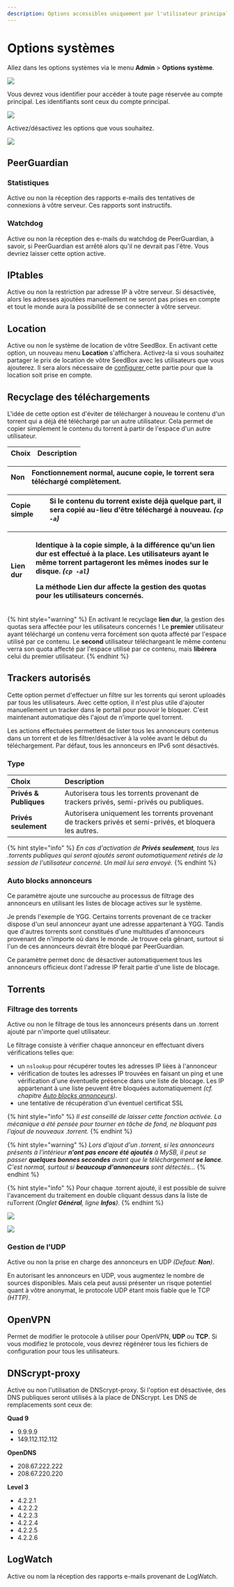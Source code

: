 ```yaml
---
description: Options accessibles uniquement par l'utilisateur principal.
---
```


# Options systèmes

Allez dans les options systèmes via le menu **Admin** &gt; **Options système**.

![](../.gitbook/assets/menu_admin_options.jpg)

Vous devrez vous identifier pour accéder à toute page réservée au compte principal. Les identifiants sont ceux du compte principal.

![](../.gitbook/assets/admin_login.jpg)

Activez/désactivez les options que vous souhaitez.

![](../.gitbook/assets/options_system.jpg)

## PeerGuardian

### Statistiques

Active ou non la réception des rapports e-mails des tentatives de connexions à vôtre serveur. Ces rapports sont instructifs.

### Watchdog

Active ou non la réception des e-mails du watchdog de PeerGuardian, à savoir, si PeerGuardian est arrêté alors qu'il ne devrait pas l'être. Vous devriez laisser cette option active.

## IPtables

Active ou non la restriction par adresse IP à vôtre serveur. Si désactivée, alors les adresses ajoutées manuellement ne seront pas prises en compte et tout le monde aura la possibilité de se connecter à vôtre serveur.

## Location

Active ou non le système de location de vôtre SeedBox. En activant cette option, un nouveau menu **Location** s'affichera. Activez-la si vous souhaitez partager le prix de location de vôtre SeedBox avec les utilisateurs que vous ajouterez. Il sera alors nécessaire de [configurer ](https://mysb.gitbook.io/doc/configuration/gestion-locative)cette partie pour que la location soit prise en compte.

## Recyclage des téléchargements

L'idée de cette option est d'éviter de télécharger à nouveau le contenu d'un torrent qui a déjà été téléchargé par un autre utilisateur. Cela permet de copier simplement le contenu du torrent à partir de l'espace d'un autre utilisateur.

| Choix | Description |
| :--- | :--- |


| **Non** | Fonctionnement normal, aucune copie, le torrent sera téléchargé complètement. |
| :--- | :--- |


| **Copie simple** | Si le contenu du torrent existe déjà quelque part, il sera copié au-lieu d'être téléchargé à nouveau. _\(`cp -a`\)_ |
| :--- | :--- |


<table>
  <thead>
    <tr>
      <th style="text-align:left"><b>Lien dur</b>
      </th>
      <th style="text-align:left">
        <p>Identique &#xE0; la copie simple, &#xE0; la diff&#xE9;rence qu&apos;un
          lien dur est effectu&#xE9; &#xE0; la place. Les utilisateurs ayant le m&#xEA;me
          torrent partageront les m&#xEA;mes inodes sur le disque. <em>(<code>cp -al</code>)</em>
        </p>
        <p>La m&#xE9;thode <b>Lien dur</b> affecte la gestion des quotas pour les utilisateurs
          concern&#xE9;s.</p>
      </th>
    </tr>
  </thead>
  <tbody></tbody>
</table>

{% hint style="warning" %}
En activant le recyclage **lien dur**, la gestion des quotas sera affectée pour les utilisateurs concernés ! Le **premier** utilisateur ayant téléchargé un contenu verra forcément son quota affecté par l'espace utilisé par ce contenu. Le **second** utilisateur téléchargeant le même contenu verra son quota affecté par l'espace utilisé par ce contenu, mais **libérera** celui du premier utilisateur.
{% endhint %}

## Trackers autorisés

Cette option permet d'effectuer un filtre sur les torrents qui seront uploadés par tous les utilisateurs. Avec cette option, il n'est plus utile d'ajouter manuellement un tracker dans le portail pour pouvoir le bloquer. C'est maintenant automatique dès l'ajout de n'importe quel torrent.

Les actions effectuées permettent de lister tous les annonceurs contenus dans un torrent et de les filtrer/désactiver à la volée avant le début du téléchargement. Par défaut, tous les annonceurs en IPv6 sont désactivés.

### Type

| Choix | Description |
| :--- | :--- |
| **Privés & Publiques** | Autorisera tous les torrents provenant de trackers privés, semi-privés ou publiques. |
| **Privés seulement** | Autorisera uniquement les torrents provenant de trackers privés et semi-privés, et bloquera les autres. |

{% hint style="info" %}
_En cas d'activation de **Privés seulement**, tous les .torrents publiques qui seront ajoutés seront automatiquement retirés de la session de l'utilisateur concerné. Un mail lui sera envoyé._
{% endhint %}

### Auto blocks annonceurs

Ce paramètre ajoute une surcouche au processus de filtrage des annonceurs en utilisant les listes de blocage actives sur le système.

Je prends l'exemple de YGG. Certains torrents provenant de ce tracker dispose d'un seul annonceur ayant une adresse appartenant à YGG. Tandis que d'autres torrents sont constitués d'une multitudes d'annonceurs provenant de n'importe où dans le monde. Je trouve cela gênant, surtout si l'un de ces annonceurs devrait être bloqué par PeerGuardian.

Ce paramètre permet donc de désactiver automatiquement tous les annonceurs officieux dont l'adresse IP ferait partie d'une liste de blocage.

## Torrents

### Filtrage des torrents

Active ou non le filtrage de tous les annonceurs présents dans un .torrent ajouté par n'importe quel utilisateur.

Le filtrage consiste à vérifier chaque annonceur en effectuant divers vérifications telles que:

* un `nslookup` pour récupérer toutes les adresses IP liées à l'annonceur
* vérification de toutes les adresses IP trouvées en faisant un ping et une vérification d'une éventuelle présence dans une liste de blocage. Les IP appartenant à une liste peuvent être bloquées automatiquement _\(cf. chapitre_ [_Auto blocks annonceurs_](options-systemes.md#auto-blocks-annonceurs)_\)_.
* une tentative de récupération d'un éventuel certificat SSL

{% hint style="info" %}
_Il est conseillé de laisser cette fonction activée. La mécanique a été pensée pour tourner en tâche de fond, ne bloquant pas l'ajout de nouveaux .torrent._
{% endhint %}

{% hint style="warning" %}
_Lors d'ajout d'un .torrent, si les annonceurs présents à l'intérieur **n'ont pas encore été ajoutés** à MySB, il peut se passer **quelques bonnes secondes** avant que le téléchargement **se lance**. C'est normal, surtout si **beaucoup d'annonceurs** sont détectés..._
{% endhint %}

{% hint style="info" %}
Pour chaque .torrent ajouté, il est possible de suivre l'avancement du traitement en double cliquant dessus dans la liste de ruTorrent _\(Onglet **Général**, ligne **Infos**\)_.
{% endhint %}

![](../.gitbook/assets/torrent_add_progress0.jpg)

![](../.gitbook/assets/torrent_add_progress1.jpg)

### Gestion de l'UDP

Active ou non la prise en charge des annonceurs en UDP _\(Defaut: **Non**\)_.

En autorisant les annonceurs en UDP, vous augmentez le nombre de sources disponibles. Mais cela peut aussi présenter un risque potentiel quant à vôtre anonymat, le protocole UDP étant mois fiable que le TCP _\(HTTP\)_.

## OpenVPN

Permet de modifier le protocole à utiliser pour OpenVPN, **UDP** ou **TCP**. Si vous modifiez le protocole, vous devrez régénérer tous les fichiers de configuration pour tous les utilisateurs.

## DNScrypt-proxy

Active ou non l'utilisation de DNScrypt-proxy. Si l'option est désactivée, des DNS publiques seront utilisés à la place de DNScrypt. Les DNS de remplacements sont ceux de:

**Quad 9**

* 9.9.9.9
* 149.112.112.112

**OpenDNS**

* 208.67.222.222
* 208.67.220.220

**Level 3**

* 4.2.2.1
* 4.2.2.2
* 4.2.2.3
* 4.2.2.4
* 4.2.2.5
* 4.2.2.6

## LogWatch

Active ou nom la réception des rapports e-mails provenant de LogWatch.

